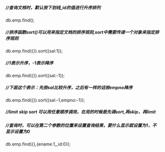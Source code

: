 ##### //查询文档时，默认按下划线_id的值进行升序排列

db.emp.find();

##### //排序函数sort()可以用来指定文档的排序规则,sort中需要传递一个对象来指定排序规则

db.emp.find({}).sort({sal:1});

##### //1表示升序，-1表示降序

db.emp.find({}).sort({sal:-1});

##### //下面这个表示：先按sal比较升序，之后有一样的话按empno降序

db.emp.find({}).sort({sal:-1,empno:-1});

##### //limit skip sort 可以用任意顺序调用，在用的时候是先调sort,再skip，再limit

##### //查询时，可以在第二个参数的位置来设置查询结果，要什么显示就设置为1，不显示设置为0

db.emp.find({},{ename:1,_id:0});